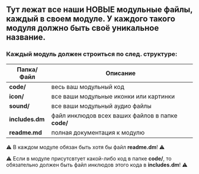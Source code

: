 ## Тут лежат все наши НОВЫЕ модульные файлы, каждый в своем модуле. У каждого такого модуля должно быть своё уникальное название.

### Каждый модуль должен строиться по след. структуре:

| Папка/Файл      | Описание                                          |
| --------------- | ------------------------------------------------- |
| **code/**       | весь ваш модульный код                            |
| **icon/**       | все ваши модульные иконки или картинки            |
| **sound/**      | все ваши модульный аудио файлы                    |
| **includes.dm** | файл инклюдов всех ваших файлов в папке **code/** |
| **readme.md**   | полная документация к модулю                      |

⚠️ В каждом модуле обязан быть хотя бы файл **readme.dm**! ⚠️

⚠️ Если в модуле присутсвтует какой-либо код в папке **code/**, то обязательно должен быть файл инклюдов этого кода в **includes.dm**! ⚠️